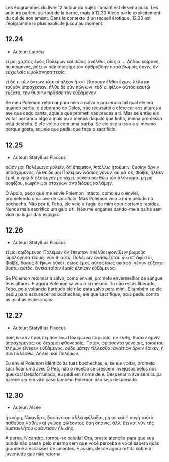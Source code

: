 Les épigrammes du livre 12 autour du sujet: l'amant est devenu poilu. 
Les auteurs parlent surtout de la barbe, mais à 12.30 Alcée parle explicitement du cul de son amant. 
Dans le contexte d'un recueil érotique, 12.30 est l'épigramme le plus explicite jusqu'au moment.

## 12.24
- Auteur: Lauréa

εἴ μοι χαρτὸς ἐμὸς Πολέμων καὶ σῶος ἀνέλθοι,
οἷος α ... Δήλου κοίρανε, πεμπόμενος,
ῥέξειν οὐκ ἀπόφημι τὸν ὀρθροβόην παρὰ βωμοῖς
ὄρνιν, ὃν εὐχωλαῖς ὡμολόγησα τεαῖς:

εἰ δέ τι τῶν ὄντων τότε οἱ πλέον ἢ καὶ ἔλασσον
ἔλθοι ἔχων, λέλυται τοὐμὸν ὑποσχέσιον.
ἦλθε δὲ σὺν πώγωνι. τόδ᾽ εἰ φίλον αὐτὸς ἑαυτῷ
εὔξατο, τὴν θυσίην πρᾶσσε τὸν εὐξάμενον

Se meu Polemon retornar para mim a salvo e prazeroso tal qual ele era quando partiu, ó soberano de Delos,
não recusarei a oferecer aos altares a ave que cedo canta, aquela que prometi nas preces a ti.
Mas se então ele voltar portando algo a mais ou a menos daquilo que tinha, minha promessa está desfeita.
E ele voltou com uma barba. Se ele pediu isso a si mesmo porque gosta, aquele que pediu que faça o sacrifício!

## 12.25 
- Auteur: Statyllius Flaccus

σῶόν μοι Πολέμωνα μολεῖν, ὅτ᾽ ἔπεμπον, Ἀπόλλω
ᾐτούμην, θυσίην ὄρνιν ὑποσχόμενος.
ἦλθε δέ μοι Πολέμων λάσιος γένυν. οὐ μὰ σέ, Φοῖβε,
ἦλθεν ἐμοί, πικρῷ δ᾽ ἐξέφυγέν με τάχει.
οὐκέτι σοι θύω τὸν ἀλέκτορα. μή με σοφίζου,
κωφήν μοι σταχύων ἀντιδιδοὺς καλάμην.

Ó Apolo, peço que me envie Polemon intacto, como eu o enviei, prometendo uma ave de sacrifício.
Mas Polemon veio a mim peludo na bochecha. Não por ti, Febo, ele veio e fugiu de mim com cortante rapidez.
Nunca mais sacrifico um galo a ti. Não me enganes dando-me a palha sem vida no lugar das espigas.

## 12.26
- Auteur: Statyllius Flaccus

εἴ μοι σῳζόμενος Πολέμων ὃν ἔπεμπον ἀνέλθοι
φοινίξειν βωμοὺς ὡμολόγησα τεούς.
νῦν θ᾽ αὑτῷ Πολέμων ἀνασῴζεται: οὐκέτ᾽ ἀφῖκται,
Φοῖβε, δασὺς δ᾽ ἥκων οὐκέτι σῶος ἐμοί.
αὐτὸς ἴσως σκιάσαι γένυν εὔξατο: θυέτω αὐτὸς,
ἀντία ταῖσιν ἐμαῖς ἐλπίσιν εὐξάμενος.

Se Polemon retornar a salvo, como enviei, prometo envermelhar de sangue teus altares.
E agora Polemon salvou a si mesmo. Tu não estás liberado, Febo, pois voltando barbudo ele não está salvo para mim.
E também se ele pediu para escurecer as bochechas, ele que sacrifique, pois pediu contra as minhas esperanças.

## 12.27 
- Auteur: Statyllius Flaccus

σαῖς ἴκελον προὔπεμπον ἐγὼ Πολέμωνα παρειαῖς,
ἢν ἔλθῃ, θύσειν ὄρνιν ὑποσχόμενος:
οὐ δέχομαι φθονεροῖς, Παιάν, φρίσσοντα γενείοις,
τοιούτου τλήμων εἵνεκεν εὐξάμενος.
οὐδὲ μάτην τίλλεσθαι ἀναίτιον ὄρνιν ἔοικεν,
ἢ συντιλλέσθω, Δήλιε, καὶ Πολέμων.

Eu enviei Polemon idêntico às tuas bochechas, e, se ele voltar, prometo sacrificar uma ave.
Ó Peã, não o recebo se crescem invejosos pelos nos queixos! Desafortunado, eu pedi em nome dele.
Despenar a ave sem culpa parece ser em vão caso também Polemon não seja despenado.

## 12.30
- Auteur: Alcée

ἡ κνήμη, Νίκανδρε, δασύνεται: ἀλλὰ φύλαξαι,
μή σε καὶ ἡ πυγὴ ταὐτὸ παθοῦσα λάθῃ:
καὶ γνώσῃ φιλέοντος ὅση σπάνις. ἀλλ᾽ ἔτι καὶ νῦν
τῆς ἀμετακλήτου φρόντισον ἡλικίης.

A perna, Nicandro, tornou-se peluda! Ora, preste atenção
para que sua bunda não passe pelo mesmo sem que você perceba
e você saberá quão grande é a escassez de amantes.
E assim, desde agora reflita sobre a juventude que não retorna.
